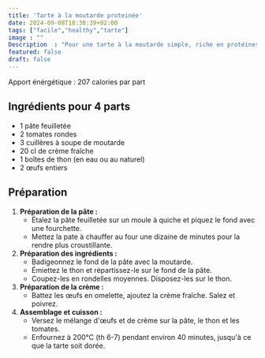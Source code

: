 ```yaml
---
title: 'Tarte à la moutarde proteinée'
date: 2024-09-08T18:38:39+02:00
tags: ["facile","healthy","tarte"]
image : ""
Description  : "Pour une tarte à la moutarde simple, riche en protéines et peu calorique tout en étant facile à préparer"
featured: false
draft: false
---
```


Apport énérgétique : 207 calories par part 

## Ingrédients pour 4 parts 

- 1 pâte feuilletée
- 2 tomates rondes
- 3 cuillères à soupe de moutarde
- 20 cl de crème fraîche
- 1 boîtes de thon (en eau ou au naturel)
- 2 œufs entiers

## Préparation

1. **Préparation de la pâte :**
   - Étalez la pâte feuilletée sur un moule à quiche et piquez le fond avec une fourchette.
   - Mettez la pate à chauffer au four une dizaine de minutes pour la rendre plus croustillante.
2. **Préparation des ingrédients :**
   - Badigeonnez le fond de la pâte avec la moutarde.
   - Émiettez le thon et répartissez-le sur le fond de la pâte.
   - Coupez-les en rondelles moyennes. Disposez-les sur le thon.
3. **Préparation de la crème :**
   - Battez les œufs en omelette, ajoutez la crème fraîche. Salez et poivrez.
4. **Assemblage et cuisson :**
   - Versez le mélange d'œufs et de crème sur la pâte, le thon et les tomates.
   - Enfournez à 200°C (th 6-7) pendant environ 40 minutes, jusqu'à ce que la tarte soit dorée.